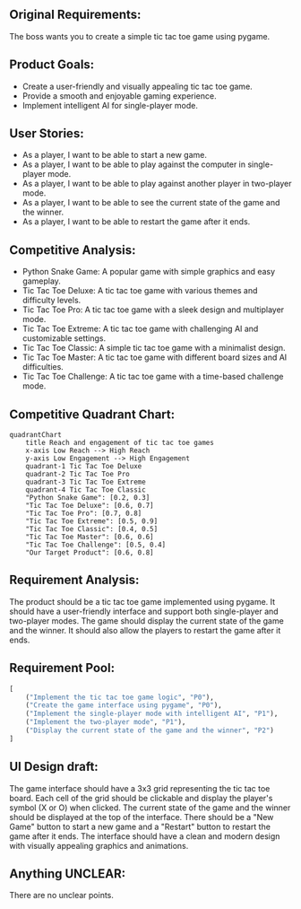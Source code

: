 ## Original Requirements:
The boss wants you to create a simple tic tac toe game using pygame.

## Product Goals:
- Create a user-friendly and visually appealing tic tac toe game.
- Provide a smooth and enjoyable gaming experience.
- Implement intelligent AI for single-player mode.

## User Stories:
- As a player, I want to be able to start a new game.
- As a player, I want to be able to play against the computer in single-player mode.
- As a player, I want to be able to play against another player in two-player mode.
- As a player, I want to be able to see the current state of the game and the winner.
- As a player, I want to be able to restart the game after it ends.

## Competitive Analysis:
- Python Snake Game: A popular game with simple graphics and easy gameplay.
- Tic Tac Toe Deluxe: A tic tac toe game with various themes and difficulty levels.
- Tic Tac Toe Pro: A tic tac toe game with a sleek design and multiplayer mode.
- Tic Tac Toe Extreme: A tic tac toe game with challenging AI and customizable settings.
- Tic Tac Toe Classic: A simple tic tac toe game with a minimalist design.
- Tic Tac Toe Master: A tic tac toe game with different board sizes and AI difficulties.
- Tic Tac Toe Challenge: A tic tac toe game with a time-based challenge mode.

## Competitive Quadrant Chart:
```mermaid
quadrantChart
    title Reach and engagement of tic tac toe games
    x-axis Low Reach --> High Reach
    y-axis Low Engagement --> High Engagement
    quadrant-1 Tic Tac Toe Deluxe
    quadrant-2 Tic Tac Toe Pro
    quadrant-3 Tic Tac Toe Extreme
    quadrant-4 Tic Tac Toe Classic
    "Python Snake Game": [0.2, 0.3]
    "Tic Tac Toe Deluxe": [0.6, 0.7]
    "Tic Tac Toe Pro": [0.7, 0.8]
    "Tic Tac Toe Extreme": [0.5, 0.9]
    "Tic Tac Toe Classic": [0.4, 0.5]
    "Tic Tac Toe Master": [0.6, 0.6]
    "Tic Tac Toe Challenge": [0.5, 0.4]
    "Our Target Product": [0.6, 0.8]
```

## Requirement Analysis:
The product should be a tic tac toe game implemented using pygame. It should have a user-friendly interface and support both single-player and two-player modes. The game should display the current state of the game and the winner. It should also allow the players to restart the game after it ends.

## Requirement Pool:
```python
[
    ("Implement the tic tac toe game logic", "P0"),
    ("Create the game interface using pygame", "P0"),
    ("Implement the single-player mode with intelligent AI", "P1"),
    ("Implement the two-player mode", "P1"),
    ("Display the current state of the game and the winner", "P2")
]
```

## UI Design draft:
The game interface should have a 3x3 grid representing the tic tac toe board. Each cell of the grid should be clickable and display the player's symbol (X or O) when clicked. The current state of the game and the winner should be displayed at the top of the interface. There should be a "New Game" button to start a new game and a "Restart" button to restart the game after it ends. The interface should have a clean and modern design with visually appealing graphics and animations.

## Anything UNCLEAR:
There are no unclear points.
